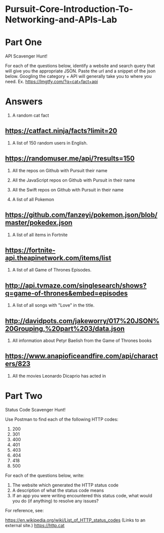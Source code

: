 # Pursuit-Core-Introduction-To-Networking-and-APIs-Lab

# Part One

API Scavenger Hunt!

For each of the questions below, identify a website and search query that will give you the appropriate JSON.  Paste the url and a snippet of the json below.  Googling the category + API will generally take you to where you need.  Ex. https://lmgtfy.com/?q=cat+fact+api

# Answers

1. A random cat fact
## https://catfact.ninja/facts?limit=20

1. A list of 150 random users in English.
## https://randomuser.me/api/?results=150

1. All the repos on Github with Pursuit their name


1. All the JavaScript repos on Github with Pursuit in their name


1. All the Swift repos on Github with Pursuit in their name


1. A list of all Pokemon
## https://github.com/fanzeyi/pokemon.json/blob/master/pokedex.json

1. A list of all items in Fortnite
## https://fortnite-api.theapinetwork.com/items/list


1. A list of all Game of Thrones Episodes.
## http://api.tvmaze.com/singlesearch/shows?q=game-of-thrones&embed=episodes


1. A list of all songs with "Love" in the title.
## http://davidpots.com/jakeworry/017%20JSON%20Grouping,%20part%203/data.json

1. All information about Petyr Baelish from the Game of Thrones books
## https://www.anapioficeandfire.com/api/characters/823

1. All the movies Leonardo Dicaprio has acted in

# Part Two

Status Code Scavenger Hunt!

Use Postman to find each of the following HTTP codes:

1. 200
1. 301
1. 400
1. 401
1. 403
1. 404
1. 418
1. 500


For each of the questions below, write:

1. The website which generated the HTTP status code
2. A description of what the status code means
3. If an app you were writing encountered this status code, what would you do (if anything) to resolve any issues?


For reference, see:

https://en.wikipedia.org/wiki/List_of_HTTP_status_codes (Links to an external site.)
https://http.cat



